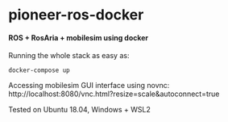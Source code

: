 
# pioneer-ros-docker

####  ROS + RosAria +  mobilesim  using docker
Running the whole stack as easy as:

    docker-compose up
  
Accessing mobilesim GUI interface using novnc:
http://localhost:8080/vnc.html?resize=scale&autoconnect=true

Tested on Ubuntu 18.04, Windows + WSL2